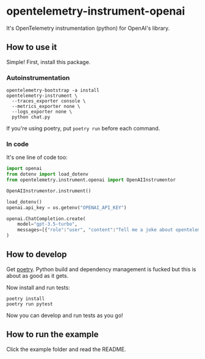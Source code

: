 # opentelemetry-instrument-openai

It's OpenTelemetry instrumentation (python) for OpenAI's library.

## How to use it

Simple! First, install this package.

### Autoinstrumentation

```
opentelemetry-bootstrap -a install
opentelemetry-instrument \
  --traces_exporter console \
  --metrics_exporter none \
  --logs_exporter none \
  python chat.py
```

If you're using poetry, put `poetry run` before each command.

### In code

It's one line of code too:

```python
import openai
from dotenv import load_dotenv
from opentelemetry.instrument.openai import OpenAIInstrumentor

OpenAIInstrumentor.instrument()

load_dotenv()
openai.api_key = os.getenv("OPENAI_API_KEY")

openai.ChatCompletion.create(
    model="gpt-3.5-turbo",
    messages=[{"role":"user", "content":"Tell me a joke about opentelemetry"}],
)
```

## How to develop

Get [poetry](https://python-poetry.org/). Python build and dependency management is fucked but this is about as good as it gets.

Now install and run tests:

```
poetry install
poetry run pytest
```

Now you can develop and run tests as you go!

## How to run the example

Click the example folder and read the README.